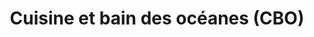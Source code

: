 ---
title: "Cuisine et bain des océanes (CBO)"
url: /chateau-dolonne/cuisine-et-bain-des-oceanes-cbo/
shop: cuisine
---